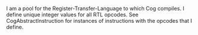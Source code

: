 I am a pool for the Register-Transfer-Language to which Cog compiles.  I define unique integer values for all RTL opcodes.  See CogAbstractInstruction for instances of instructions with the opcodes that I define.